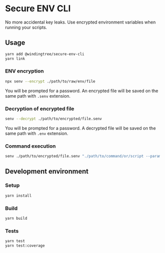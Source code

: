 # Secure ENV CLI
No more accidental key leaks. Use encrypted environment variables when running your scripts.

## Usage

```bash
yarn add @windingtree/secure-env-cli
yarn link
```

### ENV encryption

```bash
npx senv --encrypt ./path/to/raw/env/file
```

You will be prompted for a password. An encrypted file will be saved on the same path with `.senv` extension.

### Decryption of encrypted file

```bash
senv --decrypt ./path/to/encrypted/file.senv
```

You will be prompted for a password. A decrypted file will be saved on the same path with `.env` extension.

### Command execution

```bash
senv ./path/to/encrypted/file.senv "./path/to/command/or/script --param1 --param2"
```

## Development environment

### Setup

```bash
yarn install
```

### Build

```bash
yarn build
```

### Tests

```bash
yarn test
yarn test:coverage
```


